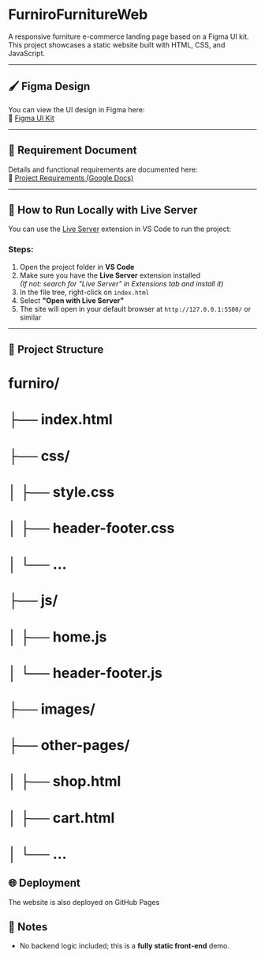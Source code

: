 # FurniroFurnitureWeb

A responsive furniture e-commerce landing page based on a Figma UI kit.  
This project showcases a static website built with HTML, CSS, and JavaScript.

---

## 🖌️ Figma Design
You can view the UI design in Figma here:  
🔗 [Figma UI Kit](https://www.figma.com/design/qJF9mMQQ5xbUMKUTnh7qQ1/eCommerce-Website-_-Web-Page-Design-_-UI-KIT-_-Interior-Landing-Page--Community-?m=auto&t=klRxpZzBuv6vRLb9-1)

---

## 📄 Requirement Document
Details and functional requirements are documented here:  
🔗 [Project Requirements (Google Docs)](https://docs.google.com/document/d/1-9sdAGNN2jNtelbgRhbbuAA_d0Sxe8ntDypEZ_1r9GA/edit?tab=t.0#heading=h.3j0cmhg39doe)

---

## 🚀 How to Run Locally with Live Server

You can use the [Live Server](https://marketplace.visualstudio.com/items?itemName=ritwickdey.LiveServer) extension in VS Code to run the project:

### Steps:
1. Open the project folder in **VS Code**
2. Make sure you have the **Live Server** extension installed  
   *(If not: search for "Live Server" in Extensions tab and install it)*
3. In the file tree, right-click on `index.html`
4. Select **"Open with Live Server"**
5. The site will open in your default browser at `http://127.0.0.1:5500/` or similar

---
## 📂 Project Structure
# furniro/
# ├── index.html
# ├── css/
# │ ├── style.css
# │ ├── header-footer.css
# │ └── ...
# ├── js/
# │ ├── home.js
# │ └── header-footer.js
# ├── images/
# ├── other-pages/
# │ ├── shop.html
# │ ├── cart.html
# │ └── ...

## 🌐 Deployment
The website is also deployed on GitHub Pages

## 📌 Notes
- No backend logic included; this is a **fully static front-end** demo.
